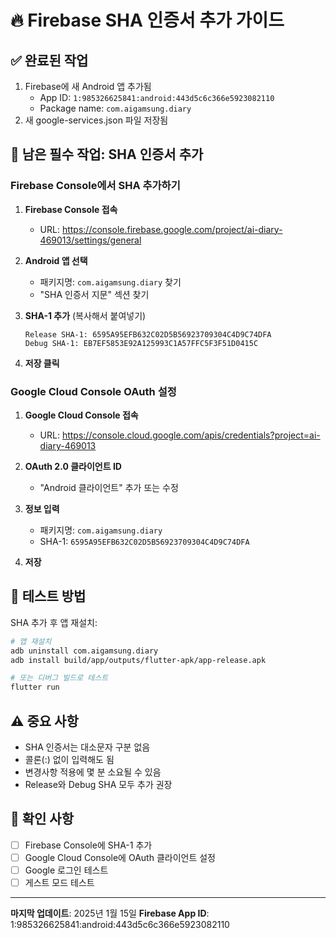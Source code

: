 # 🔥 Firebase SHA 인증서 추가 가이드

## ✅ 완료된 작업
1. Firebase에 새 Android 앱 추가됨
   - App ID: `1:985326625841:android:443d5c6c366e5923082110`
   - Package name: `com.aigamsung.diary`
2. 새 google-services.json 파일 저장됨

## 🔴 남은 필수 작업: SHA 인증서 추가

### Firebase Console에서 SHA 추가하기

1. **Firebase Console 접속**
   - URL: https://console.firebase.google.com/project/ai-diary-469013/settings/general

2. **Android 앱 선택**
   - 패키지명: `com.aigamsung.diary` 찾기
   - "SHA 인증서 지문" 섹션 찾기

3. **SHA-1 추가** (복사해서 붙여넣기)
   ```
   Release SHA-1: 6595A95EFB632C02D5B56923709304C4D9C74DFA
   Debug SHA-1: EB7EF5853E92A125993C1A57FFC5F3F51D0415C
   ```

4. **저장 클릭**

### Google Cloud Console OAuth 설정

1. **Google Cloud Console 접속**
   - URL: https://console.cloud.google.com/apis/credentials?project=ai-diary-469013

2. **OAuth 2.0 클라이언트 ID**
   - "Android 클라이언트" 추가 또는 수정

3. **정보 입력**
   - 패키지명: `com.aigamsung.diary`
   - SHA-1: `6595A95EFB632C02D5B56923709304C4D9C74DFA`

4. **저장**

## 📱 테스트 방법

SHA 추가 후 앱 재설치:
```bash
# 앱 재설치
adb uninstall com.aigamsung.diary
adb install build/app/outputs/flutter-apk/app-release.apk

# 또는 디버그 빌드로 테스트
flutter run
```

## ⚠️ 중요 사항

- SHA 인증서는 대소문자 구분 없음
- 콜론(:) 없이 입력해도 됨
- 변경사항 적용에 몇 분 소요될 수 있음
- Release와 Debug SHA 모두 추가 권장

## 🎯 확인 사항

- [ ] Firebase Console에 SHA-1 추가
- [ ] Google Cloud Console에 OAuth 클라이언트 설정
- [ ] Google 로그인 테스트
- [ ] 게스트 모드 테스트

---

**마지막 업데이트**: 2025년 1월 15일
**Firebase App ID**: 1:985326625841:android:443d5c6c366e5923082110